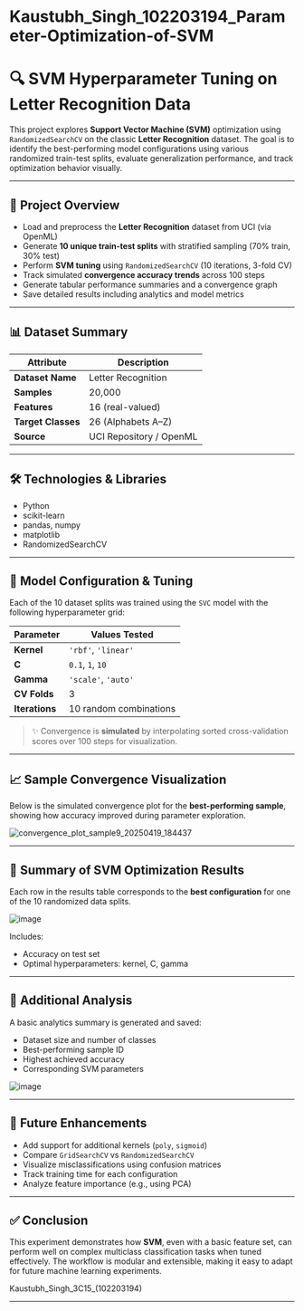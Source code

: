 # Kaustubh_Singh_102203194_Parameter-Optimization-of-SVM

# 🔍 SVM Hyperparameter Tuning on Letter Recognition Data

This project explores **Support Vector Machine (SVM)** optimization using `RandomizedSearchCV` on the classic **Letter Recognition** dataset. The goal is to identify the best-performing model configurations using various randomized train-test splits, evaluate generalization performance, and track optimization behavior visually.

---

## 📂 Project Overview

- Load and preprocess the **Letter Recognition** dataset from UCI (via OpenML)
- Generate **10 unique train-test splits** with stratified sampling (70% train, 30% test)
- Perform **SVM tuning** using `RandomizedSearchCV` (10 iterations, 3-fold CV)
- Track simulated **convergence accuracy trends** across 100 steps
- Generate tabular performance summaries and a convergence graph
- Save detailed results including analytics and model metrics

---

## 📊 Dataset Summary

| Attribute        | Description                  |
|------------------|------------------------------|
| **Dataset Name** | Letter Recognition           |
| **Samples**      | 20,000                       |
| **Features**     | 16 (real-valued)             |
| **Target Classes** | 26 (Alphabets A–Z)         |
| **Source**       | UCI Repository / OpenML      |

---

## 🛠️ Technologies & Libraries

- Python
- scikit-learn
- pandas, numpy
- matplotlib
- RandomizedSearchCV

---

## 🧠 Model Configuration & Tuning

Each of the 10 dataset splits was trained using the `SVC` model with the following hyperparameter grid:

| Parameter   | Values Tested            |
|-------------|---------------------------|
| **Kernel**  | `'rbf'`, `'linear'`       |
| **C**       | `0.1`, `1`, `10`          |
| **Gamma**   | `'scale'`, `'auto'`       |
| **CV Folds**| 3                         |
| **Iterations** | 10 random combinations |

> ✨ Convergence is **simulated** by interpolating sorted cross-validation scores over 100 steps for visualization.

---

## 📈 Sample Convergence Visualization

Below is the simulated convergence plot for the **best-performing sample**, showing how accuracy improved during parameter exploration.

![convergence_plot_sample9_20250419_184437](https://github.com/user-attachments/assets/87df1040-65e5-429a-9080-30cd2fc42eab)



---

## 🧾 Summary of SVM Optimization Results

Each row in the results table corresponds to the **best configuration** for one of the 10 randomized data splits.

![image](https://github.com/user-attachments/assets/f854fcaf-607d-41cc-a78c-09e3d00d1756)



Includes:
- Accuracy on test set
- Optimal hyperparameters: kernel, C, gamma

---

## 📌 Additional Analysis

A basic analytics summary is generated and saved:

- Dataset size and number of classes
- Best-performing sample ID
- Highest achieved accuracy
- Corresponding SVM parameters

![image](https://github.com/user-attachments/assets/0fde7e63-2cb9-4bbe-8d87-9a496258c0b9)



---

## 🚀 Future Enhancements

- Add support for additional kernels (`poly`, `sigmoid`)
- Compare `GridSearchCV` vs `RandomizedSearchCV`
- Visualize misclassifications using confusion matrices
- Track training time for each configuration
- Analyze feature importance (e.g., using PCA)

---

## ✅ Conclusion

This experiment demonstrates how **SVM**, even with a basic feature set, can perform well on complex multiclass classification tasks when tuned effectively. The workflow is modular and extensible, making it easy to adapt for future machine learning experiments.

Kaustubh_Singh_3C15_(102203194)

---
